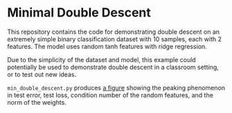 # Minimal Double Descent

This repository contains the code for demonstrating double descent on an extremely simple binary classification dataset with 10 samples, each with 2 features. The model uses random tanh features with ridge regression.

Due to the simplicity of the dataset and model, this example could potentially be used to demonstrate double descent in a classroom setting, or to test out new ideas.

`min_double_descent.py` produces [a figure](min_double_descent.pdf) showing the peaking phenomenon in test error, test loss, condition number of the random features, and the norm of the weights.
